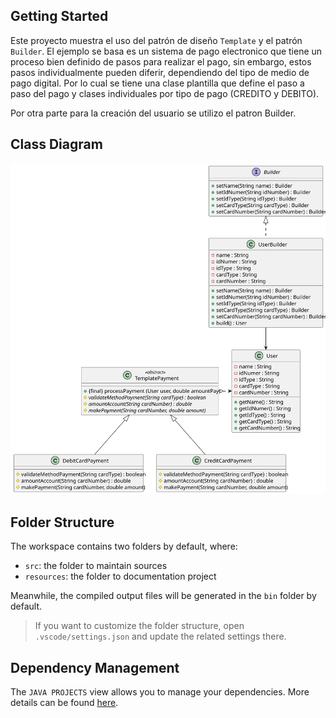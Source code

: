## Getting Started

Este proyecto muestra el uso del patrón de diseño `Template` y el patrón `Builder`. El ejemplo se basa es un sistema de pago electronico que tiene un proceso bien definido de pasos para realizar el pago, sin embargo, estos pasos individualmente pueden diferir, dependiendo del tipo de medio de pago digital. Por lo cual se tiene una clase plantilla que define el paso a paso del pago y clases individuales por tipo de pago (CREDITO y DEBITO).

Por otra parte para la creación del usuario se utilizo el patron Builder.

## Class Diagram

<img src="./src/resources/payments.svg">

## Folder Structure

The workspace contains two folders by default, where:

- `src`: the folder to maintain sources
- `resources`: the folder to documentation project

Meanwhile, the compiled output files will be generated in the `bin` folder by default.

> If you want to customize the folder structure, open `.vscode/settings.json` and update the related settings there.

## Dependency Management

The `JAVA PROJECTS` view allows you to manage your dependencies. More details can be found [here](https://github.com/microsoft/vscode-java-dependency#manage-dependencies).
